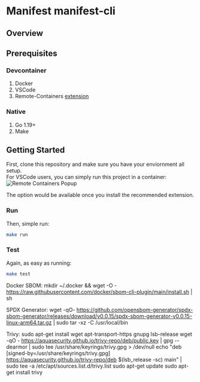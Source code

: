 # Manifest manifest-cli 

## Overview

## Prerequisites

### Devcontainer

1. Docker
2. VSCode
3. Remote-Containers [extension](https://marketplace.visualstudio.com/items?itemName=ms-vscode-remote.remote-containers)

### Native

1. Go 1.19+
2. Make

## Getting Started

First, clone this repository and make sure you have your enviornment all setup. </br>
For VSCode users, you can simply run this project in a container: </br>
![Remote Containers Popup](remote-containers.png?raw=true "RemoteContainers")

The option would be available once you install the recommended extension.

### Run

Then, simple run:

```bash
make run
```

### Test

Again, as easy as running:

```bash
make test
```


Docker SBOM:
mkdir ~/.docker && wget -O - https://raw.githubusercontent.com/docker/sbom-cli-plugin/main/install.sh | sh

SPDX Generator:
wget -qO- https://github.com/opensbom-generator/spdx-sbom-generator/releases/download/v0.0.15/spdx-sbom-generator-v0.0.15-linux-arm64.tar.gz | sudo tar -xz -C /usr/local/bin

Trivy:
sudo apt-get install wget apt-transport-https gnupg lsb-release
wget -qO - https://aquasecurity.github.io/trivy-repo/deb/public.key | gpg --dearmor | sudo tee /usr/share/keyrings/trivy.gpg > /dev/null
echo "deb [signed-by=/usr/share/keyrings/trivy.gpg] https://aquasecurity.github.io/trivy-repo/deb $(lsb_release -sc) main" | sudo tee -a /etc/apt/sources.list.d/trivy.list
sudo apt-get update
sudo apt-get install trivy

